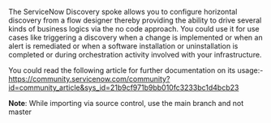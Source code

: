 The ServiceNow Discovery spoke allows you to configure horizontal discovery from a flow designer thereby providing the ability to drive several kinds of business logics via the no code approach. You could use it for use cases like triggering a discovery when a change is implemented or when an alert is remediated or when a software installation or uninstallation is completed or during orchestration activity involved with your infrastructure.

You could read the following article for further documentation on its usage:- https://community.servicenow.com/community?id=community_article&sys_id=21b9cf971b9bb010fc3233bc1d4bcb23

**Note**: While importing via source control, use the main branch and not master
